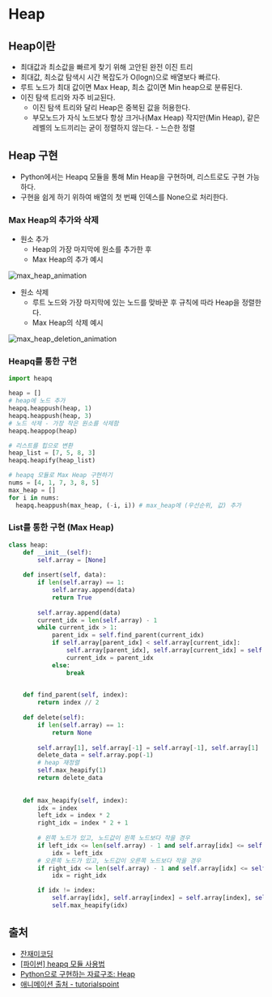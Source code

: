 # Heap

## Heap이란

- 최대값과 최소값을 빠르게 찾기 위해 고안된 완전 이진 트리
- 최대값, 최소값 탐색시 시간 복잡도가 O(logn)으로 배열보다 빠르다. 
- 루트 노드가 최대 값이면 Max Heap, 최소 값이면 Min heap으로 분류된다.
- 이진 탐색 트리와 자주 비교된다.
  - 이진 탐색 트리와 달리 Heap은 중복된 값을 허용한다.
  - 부모노드가 자식 노드보다 항상 크거나(Max Heap) 작지만(Min Heap), 같은 레벨의 노드끼리는 굳이 정렬하지 않는다. - 느슨한 정렬

## Heap 구현

- Python에서는 Heapq 모듈을 통해 Min Heap을 구현하며, 리스트로도 구현 가능하다.
- 구현을 쉽게 하기 위하여 배열의 첫 번째 인덱스를 None으로 처리한다.

### Max Heap의 추가와 삭제 

- 원소 추가
  - Heap의 가장 마지막에 원소를 추가한 후 
  - Max Heap의 추가 예시

![max_heap_animation](https://user-images.githubusercontent.com/19471818/111065915-9ec26900-84ff-11eb-93b4-3e86ff1c8dd7.gif)

- 원소 삭제
  - 루트 노드와 가장 마지막에 있는 노드를 맞바꾼 후 규칙에 따라 Heap을 정렬한다.
  - Max Heap의 삭제 예시

![max_heap_deletion_animation](https://user-images.githubusercontent.com/19471818/111065840-25c31180-84ff-11eb-8f6b-085a4bba6d09.gif)

### Heapq를 통한 구현 

~~~python
import heapq 

heap = [] 
# heap에 노드 추가 
heapq.heappush(heap, 1) 
heapq.heappush(heap, 3)
# 노드 삭제 - 가장 작은 원소를 삭제함
heapq.heappop(heap)

# 리스트를 힙으로 변환
heap_list = [7, 5, 8, 3]
heapq.heapify(heap_list)

# heapq 모듈로 Max Heap 구현하기 
nums = [4, 1, 7, 3, 8, 5]
max_heap = []
for i in nums:
  heapq.heappush(max_heap, (-i, i)) # max_heap에 (우선순위, 값) 추가
~~~

### List를 통한 구현 (Max Heap)

~~~python
class heap:
    def __init__(self):
        self.array = [None]
        
    def insert(self, data):
        if len(self.array) == 1:
            self.array.append(data)
            return True
        
        self.array.append(data)
        current_idx = len(self.array) - 1
        while current_idx > 1:
            parent_idx = self.find_parent(current_idx)
            if self.array[parent_idx] < self.array[current_idx]:
                self.array[parent_idx], self.array[current_idx] = self.array[current_idx], self.array[parent_idx]
                current_idx = parent_idx
            else:
                break

        
    def find_parent(self, index):
        return index // 2 
    
    def delete(self): 
        if len(self.array) == 1:
            return None
        
        self.array[1], self.array[-1] = self.array[-1], self.array[1]
        delete_data = self.array.pop(-1)
        # heap 재정렬
        self.max_heapify(1)
        return delete_data
        
        
    def max_heapify(self, index):
        idx = index
        left_idx = index * 2 
        right_idx = index * 2 + 1
        
        # 왼쪽 노드가 있고, 노드값이 왼쪽 노드보다 작을 경우
        if left_idx <= len(self.array) - 1 and self.array[idx] <= self.array[left_idx]:
            idx = left_idx
        # 오른쪽 노드가 있고, 노드값이 오른쪽 노드보다 작을 경우
        if right_idx <= len(self.array) - 1 and self.array[idx] <= self.array[right_idx]:
            idx = right_idx

        if idx != index:
            self.array[idx], self.array[index] = self.array[index], self.array[idx]
            self.max_heapify(idx)
~~~

## 출처

- [잔재미코딩](https://www.fun-coding.org/Chapter11-heap.html)
- [[파이썬] heapq 모듈 사용법](https://www.daleseo.com/python-heapq/)
- [Python으로 구현하는 자료구조: Heap](https://daimhada.tistory.com/108)
- [애니메이션 출처 - tutorialspoint](https://www.tutorialspoint.com/data_structures_algorithms/heap_data_structure.htm)

